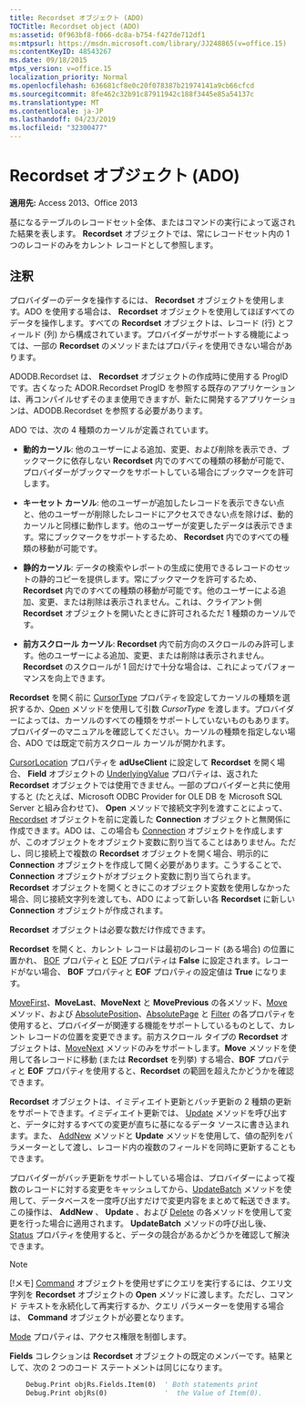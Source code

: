 ```yaml
---
title: Recordset オブジェクト (ADO)
TOCTitle: Recordset object (ADO)
ms:assetid: 0f963bf8-f066-dc8a-b754-f427de712df1
ms:mtpsurl: https://msdn.microsoft.com/library/JJ248865(v=office.15)
ms:contentKeyID: 48543267
ms.date: 09/18/2015
mtps_version: v=office.15
localization_priority: Normal
ms.openlocfilehash: 636681cf8e0c20f078387b21974141a9cb66cfcd
ms.sourcegitcommit: 8fe462c32b91c87911942c188f3445e85a54137c
ms.translationtype: MT
ms.contentlocale: ja-JP
ms.lasthandoff: 04/23/2019
ms.locfileid: "32300477"
---
```

# <a name="recordset-object-ado"></a>Recordset オブジェクト (ADO)

**適用先:** Access 2013、Office 2013

基になるテーブルのレコードセット全体、またはコマンドの実行によって返された結果を表します。 **Recordset** オブジェクトでは、常にレコードセット内の 1 つのレコードのみをカレント レコードとして参照します。

## <a name="remarks"></a>注釈

プロバイダーのデータを操作するには、 **Recordset** オブジェクトを使用します。ADO を使用する場合は、 **Recordset** オブジェクトを使用してほぼすべてのデータを操作します。すべての **Recordset** オブジェクトは、レコード (行) とフィールド (列) から構成されています。プロバイダーがサポートする機能によっては、一部の **Recordset** のメソッドまたはプロパティを使用できない場合があります。

ADODB.Recordset は、 **Recordset** オブジェクトの作成時に使用する ProgID です。古くなった ADOR.Recordset ProgID を参照する既存のアプリケーションは、再コンパイルせずそのまま使用できますが、新たに開発するアプリケーションは、ADODB.Recordset を参照する必要があります。

ADO では、次の 4 種類のカーソルが定義されています。

  - **動的カーソル**: 他のユーザーによる追加、変更、および削除を表示でき、ブックマークに依存しない **Recordset** 内でのすべての種類の移動が可能で、プロバイダーがブックマークをサポートしている場合にブックマークを許可します。

  - **キーセット カーソル**: 他のユーザーが追加したレコードを表示できない点と、他のユーザーが削除したレコードにアクセスできない点を除けば、動的カーソルと同様に動作します。他のユーザーが変更したデータは表示できます。常にブックマークをサポートするため、 **Recordset** 内でのすべての種類の移動が可能です。

  - **静的カーソル**: データの検索やレポートの生成に使用できるレコードのセットの静的コピーを提供します。常にブックマークを許可するため、 **Recordset** 内でのすべての種類の移動が可能です。他のユーザーによる追加、変更、または削除は表示されません。これは、クライアント側 **Recordset** オブジェクトを開いたときに許可されるただ 1 種類のカーソルです。

  - **前方スクロール カーソル**: **Recordset** 内で前方向のスクロールのみ許可します。他のユーザーによる追加、変更、または削除は表示されません。 **Recordset** のスクロールが 1 回だけで十分な場合は、これによってパフォーマンスを向上できます。

**Recordset** を開く前に [CursorType](cursortype-property-ado.md) プロパティを設定してカーソルの種類を選択するか、[Open](open-method-ado-recordset.md) メソッドを使用して引数 *CursorType* を渡します。プロバイダーによっては、カーソルのすべての種類をサポートしていないものもあります。プロバイダーのマニュアルを確認してください。カーソルの種類を指定しない場合、ADO では既定で前方スクロール カーソルが開かれます。

[CursorLocation](cursorlocation-property-ado.md) プロパティを **adUseClient** に設定して **Recordset** を開く場合、 **Field** オブジェクトの [UnderlyingValue](field-object-ado.md) プロパティは、返された **Recordset** オブジェクトでは使用できません。一部のプロバイダーと共に使用すると (たとえば、Microsoft ODBC Provider for OLE DB を Microsoft SQL Server と組み合わせて)、 **Open** メソッドで接続文字列を渡すことによって、 [Recordset](connection-object-ado.md) オブジェクトを前に定義した **Connection** オブジェクトと無関係に作成できます。ADO は、この場合も [Connection](connection-object-ado.md) オブジェクトを作成しますが、このオブジェクトをオブジェクト変数に割り当てることはありません。ただし、同じ接続上で複数の **Recordset** オブジェクトを開く場合、明示的に **Connection** オブジェクトを作成して開く必要があります。こうすることで、 **Connection** オブジェクトがオブジェクト変数に割り当てられます。 **Recordset** オブジェクトを開くときにこのオブジェクト変数を使用しなかった場合、同じ接続文字列を渡しても、ADO によって新しい各 **Recordset** に新しい **Connection** オブジェクトが作成されます。

**Recordset** オブジェクトは必要な数だけ作成できます。

**Recordset** を開くと、カレント レコードは最初のレコード (ある場合) の位置に置かれ、 [BOF](bof-eof-properties-ado.md) プロパティと [EOF](bof-eof-properties-ado.md) プロパティは **False** に設定されます。レコードがない場合、 **BOF** プロパティと **EOF** プロパティの設定値は **True** になります。

[MoveFirst](movefirst-movelast-movenext-and-moveprevious-methods-ado.md)、**MoveLast**、**MoveNext** と **MovePrevious** の各メソッド、[Move](move-method-ado.md) メソッド、および [AbsolutePosition](absoluteposition-property-ado.md)、[AbsolutePage](absolutepage-property-ado.md) と [Filter](filter-property-ado.md) の各プロパティを使用すると、プロバイダーが関連する機能をサポートしているものとして、カレント レコードの位置を変更できます。前方スクロール タイプの **Recordset** オブジェクトは、[MoveNext](movefirst-movelast-movenext-and-moveprevious-methods-ado.md) メソッドのみをサポートします。**Move** メソッドを使用して各レコードに移動 (または **Recordset** を列挙) する場合、**BOF** プロパティと **EOF** プロパティを使用すると、**Recordset** の範囲を超えたかどうかを確認できます。

**Recordset** オブジェクトは、イミディエイト更新とバッチ更新の 2 種類の更新をサポートできます。イミディエイト更新では、 [Update](update-method-ado.md) メソッドを呼び出すと、データに対するすべての変更が直ちに基になるデータ ソースに書き込まれます。また、 [AddNew](addnew-method-ado.md) メソッドと **Update** メソッドを使用して、値の配列をパラメーターとして渡し、レコード内の複数のフィールドを同時に更新することもできます。

プロバイダーがバッチ更新をサポートしている場合は、プロバイダーによって複数のレコードに対する変更をキャッシュしてから、[UpdateBatch](updatebatch-method-ado.md) メソッドを使用して、データベースを一度呼び出すだけで変更内容をまとめて転送できます。この操作は、 **AddNew** 、 **Update** 、および [Delete](delete-method-ado-recordset.md) の各メソッドを使用して変更を行った場合に適用されます。 **UpdateBatch** メソッドの呼び出し後、 [Status](status-property-ado-recordset.md) プロパティを使用すると、データの競合があるかどうかを確認して解決できます。

> [!NOTE]
> [!メモ] [Command](command-object-ado.md) オブジェクトを使用せずにクエリを実行するには、クエリ文字列を **Recordset** オブジェクトの **Open** メソッドに渡します。ただし、コマンド テキストを永続化して再実行するか、クエリ パラメーターを使用する場合は、 **Command** オブジェクトが必要となります。

[Mode](mode-property-ado.md) プロパティは、アクセス権限を制御します。

**Fields** コレクションは **Recordset** オブジェクトの既定のメンバーです。結果として、次の 2 つのコード ステートメントは同じになります。

```vb
    Debug.Print objRs.Fields.Item(0)  ' Both statements print 
    Debug.Print objRs(0)              '  the Value of Item(0).
```
